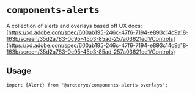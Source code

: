 # `components-alerts`

A collection of alerts and overlays based off UX docs: [https://xd.adobe.com/spec/600ab195-246c-47f6-7194-e893c14c9a18-163b/screen/35d2a783-0c95-45b3-85ad-257a03621ed1/Controls](https://xd.adobe.com/spec/600ab195-246c-47f6-7194-e893c14c9a18-163b/screen/35d2a783-0c95-45b3-85ad-257a03621ed1/Controls)

## Usage

```
import {Alert} from "@arcteryx/components-alerts-overlays";

```
